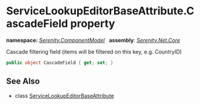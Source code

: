 # ServiceLookupEditorBaseAttribute.CascadeField property
**namespace:** *[Serenity.ComponentModel](../../README.md#serenity.componentmodel-namespace)*   **assembly**: *[Serenity.Net.Core](../../README.md)*

Cascade filtering field (items will be filtered on this key, e.g. CountryID)

```csharp
public object CascadeField { get; set; }
```

## See Also

* class [ServiceLookupEditorBaseAttribute](../ServiceLookupEditorBaseAttribute.md)
